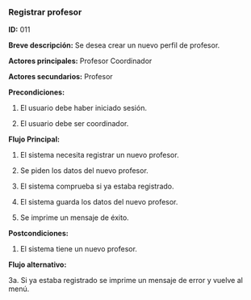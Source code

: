 ### **Registrar profesor**

**ID:** 011

**Breve descripción:** Se desea crear un nuevo perfil de profesor.

**Actores principales:** Profesor Coordinador

**Actores secundarios:** Profesor

**Precondiciones:**

 1. El usuario debe haber iniciado sesión.

 2. El usuario debe ser coordinador.

**Flujo Principal:**

 1. El sistema necesita registrar un nuevo profesor.

 2. Se piden los datos del nuevo profesor.

 3. El sistema comprueba si ya estaba registrado.

 4. El sistema guarda los datos del nuevo profesor.

 5. Se imprime un mensaje de éxito.

**Postcondiciones:**

  1. El sistema tiene un nuevo profesor.

**Flujo alternativo:**

  3a. Si ya estaba registrado se imprime un mensaje de error y vuelve al menú.

